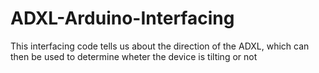 # ADXL-Arduino-Interfacing
This interfacing code tells us about the direction of the ADXL, which can then be used to determine wheter the device is tilting or not
